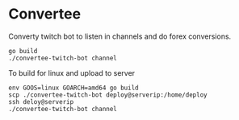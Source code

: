 # Convertee

Converty twitch bot to listen in channels and do forex conversions.

```
go build
./convertee-twitch-bot channel
```

To build for linux and upload to server
```
env GOOS=linux GOARCH=amd64 go build
scp ./convertee-twitch-bot deploy@serverip:/home/deploy
ssh deloy@serverip
./convertee-twitch-bot channel
```